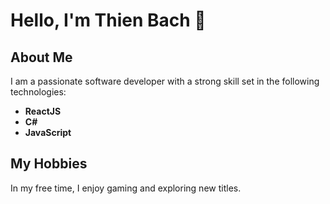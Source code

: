 # Hello, I'm Thien Bach 👋

## About Me
I am a passionate software developer with a strong skill set in the following technologies:

- **ReactJS**
- **C#**
- **JavaScript**

## My Hobbies
In my free time, I enjoy gaming and exploring new titles.